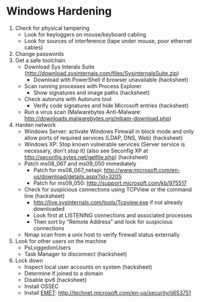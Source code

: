 # Windows Hardening

1. Check for physical tampering
   * Look for keyloggers on mouse/keyboard cabling
   * Look for sources of interference (tape under mouse, poor ethernet cables)
2. Change passwords
3. Get a safe toolchain
   * Download Sys Interals Suite
     (http://download.sysinternals.com/files/SysinternalsSuite.zip)
      * Download with PowerShell if browser unavailable (hacksheet)
   * Scan running processes with Process Explorer
      * Show signatures and image paths (hacksheet)
   * Check autoruns with Autoruns tool
      * Verify code signatures and hide Microsoft entries (hacksheet)
   * Run a virus scan (Malwarebytes Anti-Malware:
     http://downloads.malwarebytes.org/mbam-download.php)
4. Harden network
   * Windows Server: activate Windows Firewall in block mode and only allow
     ports of required services (LDAP, DNS, Web) (hacksheet)
   * Windows XP: Stop known vulnerable services (Server service is necessary,
     don't stop it) (also see Seconfig XP at
     http://seconfig.sytes.net/getfile.php) (hacksheet)
   * Patch ms08_067 and ms09_050 immediately
      * Patch for ms08_067_netapi:
        http://www.microsoft.com/en-us/download/details.aspx?id=3205
      * Patch for ms09_050: http://support.microsoft.com/kb/975517
   * Check for suspicious connections using TCPView or the command line
     (hacksheet)
      * http://live.sysinternals.com/tools/Tcpview.exe if not already downloaded
      * Look first at LISTENING connections and associated processes
      * Then sort by “Remote Address” and look for suspicious connections
   * Nmap scan from a unix host to verify firewall status externally
5. Look for other users on the machine
   * PsLoggedonUsers
   * Task Manager to disconnect (hacksheet)
6. Lock down
   * Inspect local user accounts on system (hacksheet)
   * Determine if joined to a domain
   * Disable ipv6 (hacksheet)
   * Install OSSEC
   * Install [EMET](http://support.microsoft.com/kb/2458544):
     http://technet.microsoft.com/en-us/security/jj653751
